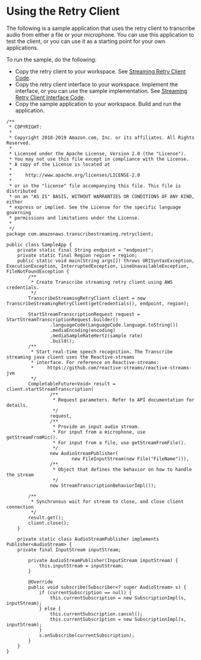# Using the Retry Client<a name="retry-client-example"></a>

The following is a sample application that uses the retry client to transcribe audio from either a file or your microphone\. You can use this application to test the client, or you can use it as a starting point for your own applications\.

To run the sample, do the following:
+ Copy the retry client to your workspace\. See [Streaming Retry Client Code](streaming-client.md#streaming-retry-client)\.
+ Copy the retry client interface to your workspace\. Implement the interface, or you can use the sample implementation\. See [Streaming Retry Client Interface Code](streaming-client.md#streaming-client-interface)\.
+ Copy the sample application to your workspace\. Build and run the application\.

```
/**
 * COPYRIGHT:
 *
 * Copyright 2018-2019 Amazon.com, Inc. or its affiliates. All Rights Reserved.
 *
 * Licensed under the Apache License, Version 2.0 (the "License").
 * You may not use this file except in compliance with the License.
 * A copy of the License is located at
 *
 *     http://www.apache.org/licenses/LICENSE-2.0
 *
 * or in the "license" file accompanying this file. This file is distributed
 * on an "AS IS" BASIS, WITHOUT WARRANTIES OR CONDITIONS OF ANY KIND, either
 * express or implied. See the License for the specific language governing
 * permissions and limitations under the License.
 *
 */
package com.amazonaws.transcribestreaming.retryclient;

public class SampleApp {
    private static final String endpoint = "endpoint";
    private static final Region region = region;
    public static void main(String args[]) throws URISyntaxException, ExecutionException, InterruptedException, LineUnavailableException, FileNotFoundException {
        /**
         * Create Transcribe streaming retry client using AWS credentials.
         */
        TranscribeStreamingRetryClient client = new TranscribeStreamingRetryClient(getCredentials(), endpoint, region);

        StartStreamTranscriptionRequest request =  StartStreamTranscriptionRequest.builder()
                .languageCode(LanguageCode.language.toString())
                .mediaEncoding(encoding)
                .mediaSampleRateHertz(sample rate)
                .build();
        /**
         * Start real-time speech recognition. The Transcribe streaming java client uses the Reactive-streams 
         * interface. For reference on Reactive-streams: 
         *     https://github.com/reactive-streams/reactive-streams-jvm
         */
        CompletableFuture<Void> result = client.startStreamTranscription(
                /**
                 * Request parameters. Refer to API documentation for details.
                 */
                request,
                /**
                 * Provide an input audio stream.
                 * For input from a microphone, use getStreamFromMic().
                 * For input from a file, use getStreamFromFile().
                 */
                new AudioStreamPublisher(
                        new FileInputStream(new File("FileName"))),
                /**
                 * Object that defines the behavior on how to handle the stream
                 */
                new StreamTranscriptionBehaviorImpl());

        /**
         * Synchronous wait for stream to close, and close client connection
         */
        result.get();
        client.close();
    }
    
    private static class AudioStreamPublisher implements Publisher<AudioStream> {
    private final InputStream inputStream;

        private AudioStreamPublisher(InputStream inputStream) {
            this.inputStream = inputStream;
        }

        @Override
        public void subscribe(Subscriber<? super AudioStream> s) {
            if (currentSubscription == null) {
                this.currentSubscription = new SubscriptionImpl(s, inputStream);
            } else {
                this.currentSubscription.cancel();
                this.currentSubscription = new SubscriptionImpl(s, inputStream);
            }
            s.onSubscribe(currentSubscription);
        }
    }
}
```
